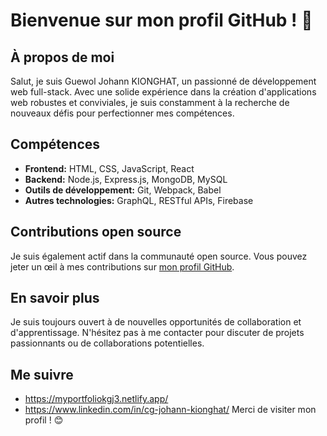 # Bienvenue sur mon profil GitHub ! 👋

## À propos de moi
Salut, je suis Guewol Johann KIONGHAT, un passionné de développement web full-stack. Avec une solide expérience dans la création d'applications web robustes et conviviales, je suis constamment à la recherche de nouveaux défis pour perfectionner mes compétences.

## Compétences
- **Frontend:** HTML, CSS, JavaScript, React
- **Backend:** Node.js, Express.js, MongoDB, MySQL
- **Outils de développement:** Git, Webpack, Babel
- **Autres technologies:** GraphQL, RESTful APIs, Firebase

## Contributions open source
Je suis également actif dans la communauté open source. Vous pouvez jeter un œil à mes contributions sur [mon profil GitHub](lien_vers_votre_profil).

## En savoir plus
Je suis toujours ouvert à de nouvelles opportunités de collaboration et d'apprentissage. N'hésitez pas à me contacter pour discuter de projets passionnants ou de collaborations potentielles.

## Me suivre
- https://myportfoliokgj3.netlify.app/
- https://www.linkedin.com/in/cg-johann-kionghat/
Merci de visiter mon profil ! 😊
